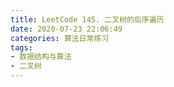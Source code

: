 ```yaml
---
title: LeetCode 145. 二叉树的后序遍历
date: 2020-07-23 22:06:49
categories: 算法日常练习
tags:
- 数据结构与算法
- 二叉树
---
```

